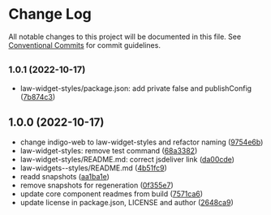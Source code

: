 # Change Log

All notable changes to this project will be documented in this file.
See [Conventional Commits](https://conventionalcommits.org) for commit guidelines.

## <small>1.0.1 (2022-10-17)</small>

* law-widget-styles/package.json: add private false and publishConfig ([7b874c3](https://github.com/laws-africa/law-widget-styles/commit/7b874c3))





## 1.0.0 (2022-10-17)

* change indigo-web to law-widget-styles and refactor naming ([9754e6b](https://github.com/laws-africa/law-widget-styles/commit/9754e6b))
* law-widget-styles: remove test command ([68a3382](https://github.com/laws-africa/law-widget-styles/commit/68a3382))
* law-widget-styles/README.md: correct jsdeliver link ([da00cde](https://github.com/laws-africa/law-widget-styles/commit/da00cde))
* law-widgets--styles/README.md ([4b51fc9](https://github.com/laws-africa/law-widget-styles/commit/4b51fc9))
* readd snapshots ([aa1ba1e](https://github.com/laws-africa/law-widget-styles/commit/aa1ba1e))
* remove snapshots for regeneration ([0f355e7](https://github.com/laws-africa/law-widget-styles/commit/0f355e7))
* update core component readmes from build ([7571ca6](https://github.com/laws-africa/law-widget-styles/commit/7571ca6))
* update license in package.json, LICENSE and author ([2648ca9](https://github.com/laws-africa/law-widget-styles/commit/2648ca9))
